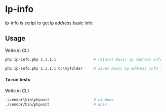 # Ip-info

Ip-info is script to get ip address basic info.

## Usage
Write in CLI
```bash
php ip-info.php 1.1.1.1                 # returns basic ip address info in table format

php ip-info.php 1.1.1.1 C:\myfolder     # saves basic ip address info in json located in C:\myfolder
```

#### To run tests
Write in CLI
```bash
.\vendor\bin\phpunit                    # windows
./vendor/bin/phpunit                    # unix
